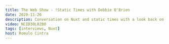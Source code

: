 ```yaml
---
title: The Web Show - !Static Times with Debbie O'Brien
date: 2020-11-26
description: Conversation on Nuxt and static times with a look back on previous jobs and how I got to where I am today.
video: NCID3OL02B0
tags: [interviews, Nuxt]
host: Romulo Cintra
---
```

